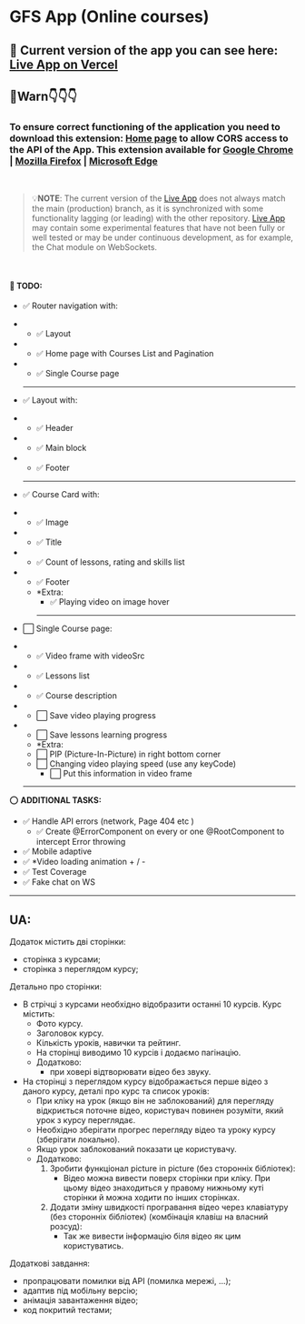 # GFS App (Online courses)

## 🚀 Current version of the app you can see here: [Live App on Vercel](https://gfs-app.vercel.app/)

## 🔴Warn👇👇👇

### To ensure correct functioning of the application you need to download this extension: [Home page](https://mybrowseraddon.com/access-control-allow-origin.html) to allow CORS access to the API of the App. This extension available for [Google Chrome](https://chrome.google.com/webstore/detail/allow-cors-access-control/lhobafahddgcelffkeicbaginigeejlf) | [Mozilla Firefox](https://addons.mozilla.org/en-US/firefox/addon/access-control-allow-origin/) | [Microsoft Edge](https://microsoftedge.microsoft.com/addons/detail/bhjepjpgngghppolkjdhckmnfphffdag)

<br/>

> 💡**NOTE**: The current version of the [Live App](https://gfs-app.vercel.app/) does not always match the main (production) branch, as it is synchronized with some functionality lagging (or leading) with the other repository. [Live App](https://gfs-app.vercel.app/) may contain some experimental features that have not been fully or well tested or may be under continuous development, as for example, the Chat module on WebSockets.

<br/>

#### 📝 **TODO**:

- ✅ Router navigation with:
- - ✅ Layout
- - ✅ Home page with Courses List and Pagination
- - ✅ Single Course page
  <hr/>
- ✅ Layout with:
- - ✅ Header
- - ✅ Main block
- - ✅ Footer
  <hr/>
- ✅ Course Card with:
- - ✅ Image
- - ✅ Title
- - ✅ Count of lessons, rating and skills list
- - ✅ Footer
  - \*Extra:
    - ✅ Playing video on image hover
    <hr/>
- ⬜ Single Course page:
- - ✅ Video frame with videoSrc
- - ✅ Lessons list
- - ✅ Course description
- - ⬜ Save video playing progress
- - ⬜ Save lessons learning progress
  - \*Extra:
  - ⬜ PIP (Picture-In-Picture) in right bottom corner
  - ⬜ Changing video playing speed (use any keyCode)
    - ⬜ Put this information in video frame

  <hr/>

⭕ **ADDITIONAL TASKS:**

- ✅ Handle API errors (network, Page 404 etc )
  - ✅ Create @ErrorComponent on every or one @RootComponent to intercept Error throwing
- ✅ Mobile adaptive
- ✅ \*Video loading animation + / -
- ✅ Test Coverage
- ✅ Fake chat on WS

<hr/>

## UA:

Додаток містить дві сторінки:

- сторінка з курсами;
- сторінка з переглядом курсу;

Детально про сторінки:

- В стрічці з курсами необхідно відобразити останні 10 курсів. Курс містить:
  - Фото курсу.
  - Заголовок курсу.
  - Кількість уроків, навички та рейтинг.
  - На сторінці виводимо 10 курсів і додаємо пагінацію.
  - Додатково:
    - при ховері відтворювати відео без звуку.
- На сторінці з переглядом курсу відображається перше відео з даного курсу, деталі про курс та список уроків:
  - При кліку на урок (якщо він не заблокований) для перегляду відкриється поточне відео, користувач повинен розуміти, який урок з курсу переглядає.
  - Необхідно зберігати прогрес перегляду відео та уроку курсу (зберігати локально).
  - Якщо урок заблокований показати це користувачу.
  - Додатково:
    1. Зробити функціонал picture in picture (без сторонніх бібліотек):
       - Відео можна вивести поверх сторінки при кліку. При цьому відео знаходиться у правому нижньому куті сторінки й можна ходити по інших сторінках.
    2. Додати зміну швидкості програвання відео через клавіатуру (без сторонніх бібліотек) (комбінація клавіш на власний розсуд):
       - Так же вивести інформацію біля відео як цим користуватись.

Додаткові завдання:

- пропрацювати помилки від API (помилка мережі, ...);
- адаптив під мобільну версію;
- анімація завантаження відео;
- код покритий тестами;
